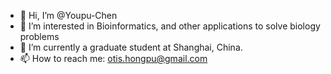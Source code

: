 - 👋 Hi, I’m @Youpu-Chen
- 👀 I’m interested in Bioinformatics, and other applications to solve biology problems
- 🌱 I’m currently a graduate student at Shanghai, China.
- 📫 How to reach me: otis.hongpu@gmail.com

<!---
Youpu-Chen/Youpu-Chen is a ✨ special ✨ repository because its `README.md` (this file) appears on your GitHub profile.
You can click the Preview link to take a look at your changes.
--->
